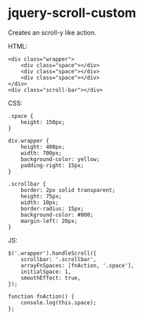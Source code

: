 # jquery-scroll-custom
Creates an scroll-y like action.

HTML:

    <div class="wrapper">
        <div class="space"></div>
        <div class="space"></div>
        <div class="space"></div>
    </div>
    <div class="scroll-bar"></div>

CSS:

    .space {
        height: 150px;
    }
    
    div.wrapper {
        height: 400px;
        width: 700px;
        background-color: yellow;
        padding-right: 15px;
    }
    
    .scrollbar {
        border: 2px solid transparent;
        height: 75px;
        width: 10px;
        border-radius: 15px;
        background-color: #000;
        margin-left: 20px;
    }

JS:

    $('.wrapper').handleScroll({
        scrollbar: '.scrollbar',
        arrayFnSpaces: [fnAction, '.space'],
        initialSpace: 1,
        smoothEffect: true,
    });

    function fnAction() {
        console.log(this.space);
    };
